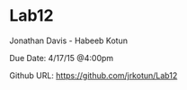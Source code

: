 # Lab12

Jonathan Davis - Habeeb Kotun

Due Date: 4/17/15 @4:00pm

Github URL: https://github.com/jrkotun/Lab12
